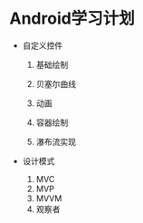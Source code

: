 # Android学习计划

* 自定义控件

  1. 基础绘制

  2. 贝塞尔曲线

  3. 动画

  4. 容器绘制

  5. 瀑布流实现
* 设计模式
  1. MVC
  2. MVP
  3. MVVM
  4. 观察者